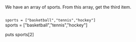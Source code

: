 We have an array of sports.
From this array, get the third item.

<Editor lang="ruby" type="exercise">
<code>
sports = ["basketball","tennis","hockey"]
</code>

<solution>
sports = ["basketball","tennis","hockey"]

puts sports[2]
</solution>
</Editor>